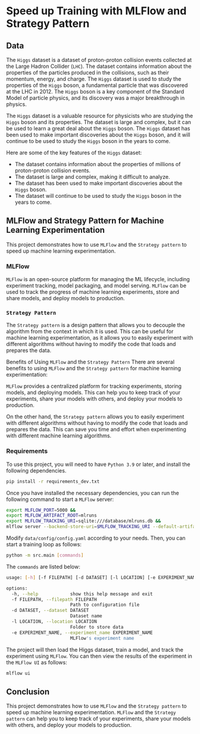 # Speed up Training with MLFlow and Strategy Pattern

## Data

The `Higgs` dataset is a dataset of proton-proton collision events collected at the Large Hadron Collider (`LHC`). The dataset contains information about the properties of the particles produced in the collisions, such as their momentum, energy, and charge. The `Higgs` dataset is used to study the properties of the `Higgs` boson, a fundamental particle that was discovered at the LHC in 2012. The `Higgs` boson is a key component of the Standard Model of particle physics, and its discovery was a major breakthrough in physics.

The `Higgs` dataset is a valuable resource for physicists who are studying the `Higgs` boson and its properties. The dataset  is large and complex, but it can be used to learn a great deal about the `Higgs` boson. The `Higgs` dataset has been used to make important discoveries about the `Higgs` boson, and it will continue to be used to study the `Higgs` boson in the years to come.

Here are some of the key features of the `Higgs` dataset:

- The dataset contains information about the properties of millions of proton-proton collision events.
- The dataset is large and complex, making it difficult to analyze.
- The dataset has been used to make important discoveries about the `Higgs` boson.
- The dataset will continue to be used to study the `Higgs` boson in the years to come.

## MLFlow and Strategy Pattern for Machine Learning Experimentation
This project demonstrates how to use `MLFlow` and the `Strategy pattern` to speed up machine learning experimentation.

### MLFlow
`MLFlow` is an open-source platform for managing the ML lifecycle, including experiment tracking, model packaging, and model serving. `MLFlow` can be used to track the progress of machine learning experiments, store and share models, and deploy models to production.

### `Strategy Pattern`
The `Strategy pattern` is a design pattern that allows you to decouple the algorithm from the context in which it is used. This can be useful for machine learning experimentation, as it allows you to easily experiment with different algorithms without having to modify the code that loads and prepares the data.

Benefits of Using `MLFlow` and the `Strategy Pattern`
There are several benefits to using `MLFlow` and the `Strategy pattern` for machine learning experimentation:

`MLFlow` provides a centralized platform for tracking experiments, storing models, and deploying models. This can help you to keep track of your experiments, share your models with others, and deploy your models to production.

On the other hand, the `Strategy pattern` allows you to easily experiment with different algorithms without having to modify the code that loads and prepares the data. This can save you time and effort when experimenting with different machine learning algorithms.

### Requirements
To use this project, you will need to have `Python 3.9` or later, and install the following dependencies.

```bash
pip install -r requirements_dev.txt
```

Once you have installed the necessary dependencies, you can run the following command to start a `MLFlow` server:

```bash
export MLFLOW_PORT=5000 &&
export MLFLOW_ARTIFACT_ROOT=mlruns
export MLFLOW_TRACKING_URI=sqlite:///database/mlruns.db &&
mlflow server --backend-store-uri=$MLFLOW_TRACKING_URI --default-artifact-root=file:$MLFLOW_ARTIFACT_ROOT --host 0.0.0.0 --port $MLFLOW_PORT
```

Modify `data/config/config.yaml` according to your needs. Then, you can start a training loop as follows:

```bash
python -m src.main [commands]
```

The `commands` are listed below:

```bash
usage: [-h] [-f FILEPATH] [-d DATASET] [-l LOCATION] [-e EXPERIMENT_NAME]

options:
  -h, --help            show this help message and exit
  -f FILEPATH, --filepath FILEPATH
                        Path to configuration file
  -d DATASET, --dataset DATASET
                        Dataset name
  -l LOCATION, --location LOCATION
                        Folder to store data
  -e EXPERIMENT_NAME, --experiment_name EXPERIMENT_NAME
                        MLFlow's experiment name
```

The project will then load the Higgs dataset, train a model, and track the experiment using `MLFlow`. You can then view the results of the experiment in the `MLFlow UI` as follows:

```bash
mlflow ui
```

## Conclusion
This project demonstrates how to use `MLFlow` and the `Strategy pattern` to speed up machine learning experimentation. `MLFlow` and the `Strategy pattern` can help you to keep track of your experiments, share your models with others, and deploy your models to production.
